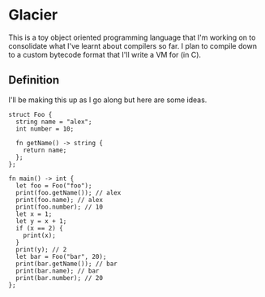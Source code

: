 # Glacier
This is a toy object oriented programming language that I'm working on to consolidate what I've learnt about compilers so far. I plan to compile down to a custom bytecode format that I'll write a VM for (in C).
## Definition
I'll be making this up as I go along but here are some ideas.
```
struct Foo {
  string name = "alex";
  int number = 10;

  fn getName() -> string {
    return name;
  };
};

fn main() -> int {
  let foo = Foo("foo");
  print(foo.getName()); // alex
  print(foo.name); // alex
  print(foo.number); // 10
  let x = 1;
  let y = x + 1;
  if (x == 2) {
    print(x);
  }
  print(y); // 2
  let bar = Foo("bar", 20);
  print(bar.getName()); // bar
  print(bar.name); // bar
  print(bar.number); // 20
};
```